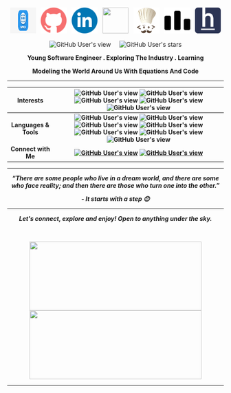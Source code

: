 
<p align="center">
<a href="https://sumitjoshi-16146.gitbook.io/knowledge-base/"><img src="https://github.com/sakamotojin/sakamotojin/blob/main/Assests/website.png" width="60" height="60"></a>&nbsp;&nbsp;&nbsp;<a href="https://github.com/sakamotojin"><img src="https://github.com/sakamotojin/sakamotojin/blob/main/Assests/github-octocat.svg" width="60" height="60"></a>&nbsp;&nbsp;&nbsp;<a href="https://www.linkedin.com/in/sumit-joshi-0919b7139/"><img src="https://github.com/sakamotojin/sakamotojin/blob/main/Assests/social-linkedin-circle-512.png" width="60" height="60"></a>&nbsp;&nbsp;&nbsp;<a href="https://www.hackerrank.com/sakamoto_jin"><img src="https://upload.wikimedia.org/wikipedia/commons/thumb/6/6a/Hackerrank_meaningful_logo.svg/1024px-Hackerrank_meaningful_logo.svg.png" width="60" height="60"></a>&nbsp;&nbsp;&nbsp;<a href="https://www.codechef.com/users/latus_rectum"><img src="https://github.com/sakamotojin/sakamotojin/blob/main/Assests/chef.png" width="60" height="60"></a>&nbsp;&nbsp;&nbsp;<a href="https://codeforces.com/profile/sadfasdfdsfsda"><img src="https://github.com/sakamotojin/sakamotojin/blob/main/Assests/code.png" width="60" height="60"></a>&nbsp;&nbsp;&nbsp;<a href="https://www.hackerearth.com/@sakamoto_jin"><img src="https://github.com/sakamotojin/sakamotojin/blob/main/Assests/hk.png" width="60" height="60"></a>
</p>

<p align="center">
  <img alt="GitHub User's view" src="https://komarev.com/ghpvc/?username=sakamotojin">&nbsp;&nbsp;&nbsp;&nbsp;
  <img alt="GitHub User's stars" src="https://img.shields.io/github/stars/sakamotojin?color=yellow&label=%20Stars%20">
</p>


<p align = "center"><b>
Young Software Engineer . Exploring The Industry . Learning
</p>

<p align = "center">
Modeling the World Around Us With Equations And Code
</p>

---

| Interests | <img alt="GitHub User's view" src="https://img.shields.io/badge/%20-Game%20Development-%23C05CD4?style=for-the-badge"> <img alt="GitHub User's view" src="https://img.shields.io/badge/%20-System%20Programming-%23AA52BC?style=for-the-badge"> <img alt="GitHub User's view" src="https://img.shields.io/badge/%20-Computer%20Networking-%239547A5?style=for-the-badge"> <img alt="GitHub User's view" src="https://img.shields.io/badge/%20-Algorithm%20Design-%23803D8D?style=for-the-badge"> <img alt="GitHub User's view" src="https://img.shields.io/badge/%20-Analytics-%23803D8D?style=for-the-badge">|
| :---: | :---: |
| <b>Languages & Tools</b>    | <img alt="GitHub User's view" src="https://img.shields.io/badge/%20-C-%23FFF192?style=for-the-badge"> <img alt="GitHub User's view" src="https://img.shields.io/badge/%20-C%2B%2B-%23FFEA61?style=for-the-badge"> <img alt="GitHub User's view" src="https://img.shields.io/badge/%20-Python-%23FFDD3C?style=for-the-badge"> <img alt="GitHub User's view" src="https://img.shields.io/badge/%20-Java-%23E8B631?style=for-the-badge"> <img alt="GitHub User's view" src="https://img.shields.io/badge/%20-Javascript-%23F03801?style=for-the-badge"> <img alt="GitHub User's view" src="https://img.shields.io/badge/%20-PL%2FSQL-%23EB1C01?style=for-the-badge"> <img alt="GitHub User's view" src="https://img.shields.io/badge/%20-SFML-%23EB1C01?style=for-the-badge"> |
| <b>Connect with Me</b>  | <a href="https://www.linkedin.com/in/sumit-joshi-0919b7139//"><img alt="GitHub User's view" src="https://img.shields.io/badge/%20-LinkedIn-%2300172D?style=for-the-badge"></a> <a href="mailto: sakamoto1jin@gmail.com"><img alt="GitHub User's view" src="https://img.shields.io/badge/%20-Mail-%23000B18?style=for-the-badge"></a> |

---

<p align = "center">
<I>“There are some people who live in a dream world, and there are some who face reality; and then there are those who turn one into the other.”</I> 
  <p align = "center"><I> - It starts with a step 😊 </I><p>
</p>

---

<p align = "center">
  <I><B>Let's connect, explore and enjoy! Open to anything under the sky.</B></I>
</p>

<br>

<p align = "center">
<img align="center" height="160" width="400" src="https://github-readme-stats.vercel.app/api?username=sakamotojin&theme=nightowl&show_icons=true" />
<img align="center" height="160" width="400" src="https://github-readme-stats.vercel.app/api/top-langs/?username=sakamotojin&layout=compact" />
</p>

---

